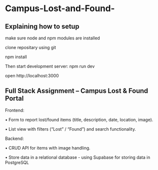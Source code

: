 # Campus-Lost-and-Found-


## Explaining how to setup

make sure node and npm modules are installed

clone repositary using git

npm install

Then start development server:
npm run dev

open http://localhost:3000 


## Full Stack Assignment – Campus Lost & Found Portal 

Frontend: 

• Form to report lost/found items (title, description, date, location, image). 

• List view with filters (“Lost” / “Found”) and search functionality. 

Backend: 

• CRUD API for items with image handling. 

• Store data in a relational database - using Supabase for storing data in PostgreSQL



